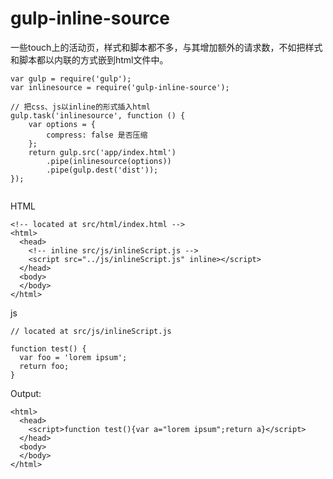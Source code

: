 
# gulp-inline-source

一些touch上的活动页，样式和脚本都不多，与其增加额外的请求数，不如把样式和脚本都以内联的方式嵌到html文件中。


```
var gulp = require('gulp');
var inlinesource = require('gulp-inline-source');

// 把css、js以inline的形式插入html
gulp.task('inlinesource', function () {
    var options = {
        compress: false 是否压缩
    };
    return gulp.src('app/index.html')
        .pipe(inlinesource(options))
        .pipe(gulp.dest('dist'));
});


```

HTML
```
<!-- located at src/html/index.html -->
<html>
  <head>
    <!-- inline src/js/inlineScript.js -->
    <script src="../js/inlineScript.js" inline></script> 
  </head>
  <body>
  </body>
</html>
```
js
```
// located at src/js/inlineScript.js 
 
function test() {
  var foo = 'lorem ipsum';
  return foo;
}
```
Output:
```
<html>
  <head>
    <script>function test(){var a="lorem ipsum";return a}</script> 
  </head>
  <body>
  </body>
</html>
```









